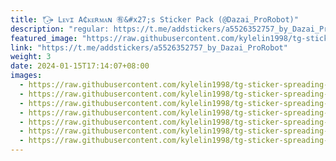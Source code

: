 ```yaml
---
title: "𝆺𝅥⃝➔ Lᴇᴠɪ A₵ᴋᴇʀᴍᴀɴ ㊒&#x27;s Sticker Pack (@Dazai_ProRobot)"
description: "regular: https://t.me/addstickers/a5526352757_by_Dazai_ProRobot"
featured_image: "https://raw.githubusercontent.com/kylelin1998/tg-sticker-spreading-worldwide-images/main/img/6ff15f28-1fd8-41fe-86fd-abb6c21f708a.jpg"
link: "https://t.me/addstickers/a5526352757_by_Dazai_ProRobot"
weight: 3
date: 2024-01-15T17:14:07+08:00
images:
  - https://raw.githubusercontent.com/kylelin1998/tg-sticker-spreading-worldwide-images/main/img/6ff15f28-1fd8-41fe-86fd-abb6c21f708a.jpg
  - https://raw.githubusercontent.com/kylelin1998/tg-sticker-spreading-worldwide-images/main/img/1b5e29c9-b1bd-4096-b166-ce1672c93a61.jpg
  - https://raw.githubusercontent.com/kylelin1998/tg-sticker-spreading-worldwide-images/main/img/2e037050-1228-45fc-8c1b-5b773aa55de3.jpg
  - https://raw.githubusercontent.com/kylelin1998/tg-sticker-spreading-worldwide-images/main/img/9277e4cc-d296-4d63-95a8-f19bba95caf4.jpg
  - https://raw.githubusercontent.com/kylelin1998/tg-sticker-spreading-worldwide-images/main/img/f550be02-1761-4813-9ed8-462adeccd0aa.jpg
  - https://raw.githubusercontent.com/kylelin1998/tg-sticker-spreading-worldwide-images/main/img/b7df6619-12f7-418c-8f83-caf0c11f2fdb.jpg
  - https://raw.githubusercontent.com/kylelin1998/tg-sticker-spreading-worldwide-images/main/img/380b33b0-4d51-4728-9739-445210437182.jpg
---
```


